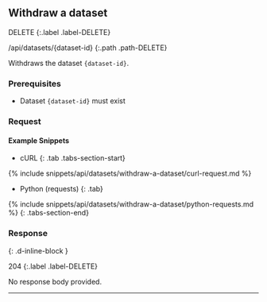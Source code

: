 ## Withdraw a dataset

DELETE
{:.label .label-DELETE}

/api/datasets/{dataset-id}
{:.path .path-DELETE}

Withdraws the dataset `{dataset-id}`.

### Prerequisites

- Dataset `{dataset-id}` must exist

### Request
#### Example Snippets
- cURL
{: .tab .tabs-section-start}

{% include snippets/api/datasets/withdraw-a-dataset/curl-request.md %}

- Python (requests)
{: .tab}

{% include snippets/api/datasets/withdraw-a-dataset/python-requests.md %}
{: .tabs-section-end}

### Response
{: .d-inline-block }

204
{:.label .label-DELETE}

No response body provided.

---
